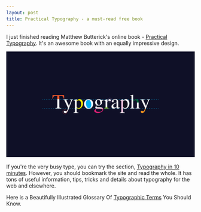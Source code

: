 ```yaml
---
layout: post
title: Practical Typography - a must-read free book
---
```


I just finished reading Matthew Butterick's online book - [Practical Typography](http://practicaltypography.com/). It's an awesome book with an equally impressive design.

![Typography)](/static/2013/typography.png)

If you're the very busy type, you can try the section, [Typography in 10 minutes](http://practicaltypography.com/typography-in-ten-minutes.html). However, you should bookmark the site and read the whole. It has tons of useful information, tips, tricks and details about typography for the web and elsewhere.

Here is a Beautifully Illustrated Glossary Of [Typographic Terms](https://designschool.canva.com/blog/typography-terms/) You Should Know.
